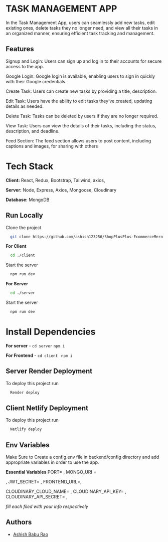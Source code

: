 
# TASK MANAGEMENT APP 

In the Task Management App, users can seamlessly add new tasks, edit existing ones, delete tasks they no longer need, and view all their tasks in an organized manner, ensuring efficient task tracking and management.



## Features
Signup and Login: Users can sign up and log in to their accounts for secure access to the app.

Google Login: Google login is available, enabling users to sign in quickly with their Google credentials.

Create Task: Users can create new tasks by providing a title, description.

Edit Task: Users have the ability to edit tasks they’ve created, updating details as needed.

Delete Task: Tasks can be deleted by users if they are no longer required.

View Task: Users can view the details of their tasks, including the status, description, and deadline.

Feed Section: The feed section allows users to post content, including captions and images, for sharing with others




# Tech Stack

**Client:** React, Redux, Bootstrap, Tailwind, axios, 

**Server:** Node, Express, Axios, Mongoose, Cloudinary

**Database:** MongoDB


## Run Locally

Clone the project

```bash
  git clone https://github.com/ashish123256/ShopPlusPlus-EcommerceMern.git
```

**For Client**
```bash
  cd ./client
```
Start the server

```bash
  npm run dev
```
**For Server**
```bash
  cd ./server
```
Start the server

```bash
  npm run dev
```


# Install Dependencies

**For server** - `cd server` `npm i`

**For Frontend** - `cd client` ` npm i`


## Server Render Deployment

To deploy this project run

```bash
  Render deploy
```
## Client Netlify Deployment

To deploy this project run

```bash
  Netlify deploy
```

## Env Variables

Make Sure to Create a config.env file in backend/config directory and add appropriate variables in order to use the app.

**Essential Variables**
PORT=
,
MONGO_URI =

,
JWT_SECRET=
,
FRONTEND_URL=,

CLOUDINARY_CLOUD_NAME=
,
CLOUDINARY_API_KEY=
,
CLOUDINARY_API_SECRET=
,

_fill each filed with your info respectively_



## Authors

- [Ashish Babu Rao](https://github.com/ashish123256)


